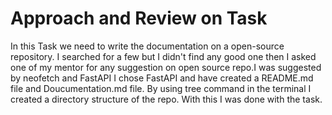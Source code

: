 # Approach and Review on Task
In this Task we need to write the documentation on a open-source repository. I searched for a few but I didn't find any good one then I asked one of my mentor for any suggestion on open source repo.I was suggested by neofetch and FastAPI I chose FastAPI and have created a README.md file and Doucumentation.md file. By using tree command in the terminal I created a directory structure of the repo. With this I was done with the task.   
